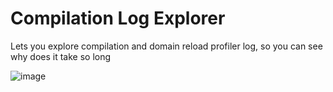 # Compilation Log Explorer
Lets you explore compilation and domain reload profiler log, so you can see why does it take so long

![image](https://user-images.githubusercontent.com/3896819/225456898-b7df98d5-cfa1-4516-8458-f014e7468420.png)

